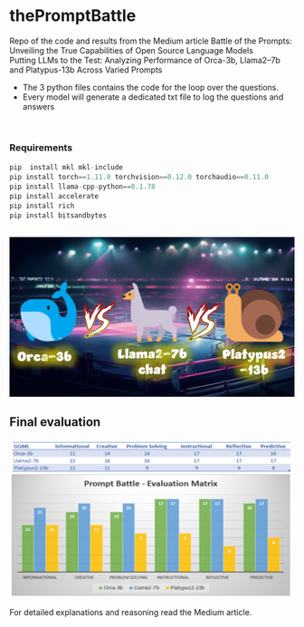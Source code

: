 # thePromptBattle
Repo of the code and results from the Medium article Battle of the Prompts: Unveiling the True Capabilities of Open Source Language Models
<br>
Putting LLMs to the Test: Analyzing Performance of Orca-3b, Llama2–7b and Platypus-13b Across Varied Prompts<br>
- The 3 python files contains the code for the loop over the questions.
- Every model will generate a dedicated txt file to log the questions and answers
<br>

### Requirements


```python
pip  install mkl mkl-include 
pip install torch==1.11.0 torchvision==0.12.0 torchaudio==0.11.0
pip install llama-cpp-python==0.1.78
pip install accelerate
pip install rich
pip install bitsandbytes
```

<br>
<img src="https://github.com/fabiomatricardi/thePromptBattle/blob/main/logo-article.png" width=700>


## Final evaluation
<img src="https://github.com/fabiomatricardi/thePromptBattle/raw/main/finalTable.png" width=600>

For detailed explanations and reasoning read the Medium article.
